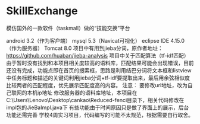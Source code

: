 # SkillExchange
模仿国外的一款软件（taskmall）做的“技能交换”平台


android 3.2（作为客户端）
mysql 5.3（Navicat可视化） 
eclipse IDE 4.15.0（作为服务器）
Tomcat 8.0
项目中有用到jieba分词，原作者地址：https://github.com/huaban/jieba-analysis
项目中关于匹配算法（tf-idf匹配）由于暂时没有找到和本项目相关度较高的语料库，匹配结果可能会出现错误，目前还没有完成，功能点即在首页的搜索框，思路是利用结巴分词将文本框和listview中任务标题和描述的关键词利用jieba分词+tf-idf要提取出来，最后用余弦相似度比较两者的匹配程度，优先展示匹配度高的内容。
注意： 要修改url地址，改为自己联网的本机ip地址
      修改服务器的语料库地址，本项目在C:\Users\Lenovo\Desktop\cankao\Reduced-fenci目录下，相关代码修改在impl包的JieBaImpl.java下
      有些功能由于时间原因只是做了界面上的展示，后台功能还需完善
      学校4周实习项目，代码编写的可能不太规范，根据需要自行取舍。
	

